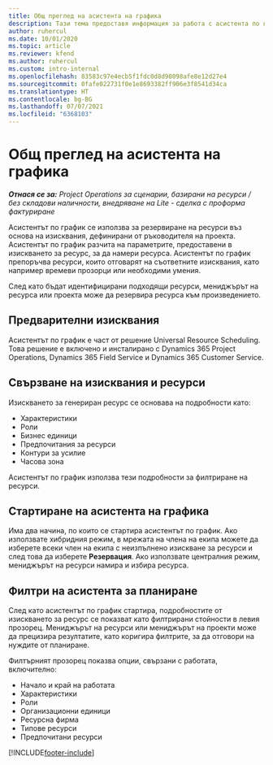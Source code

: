 ```yaml
---
title: Общ преглед на асистента на графика
description: Тази тема предоставя информация за работа с асистента по график за резервиране на ресурси.
author: ruhercul
ms.date: 10/01/2020
ms.topic: article
ms.reviewer: kfend
ms.author: ruhercul
ms.custom: intro-internal
ms.openlocfilehash: 83583c97e4ecb5f1fdc0d8d98098afe8e12d27e4
ms.sourcegitcommit: 0fafe022731f0e1e8693382ff906e3f8541d34ca
ms.translationtype: HT
ms.contentlocale: bg-BG
ms.lasthandoff: 07/07/2021
ms.locfileid: "6368103"
---
```

# <a name="schedule-assistant-overview"></a>Общ преглед на асистента на графика

_**Отнася се за:** Project Operations за сценарии, базирани на ресурси / без складови наличности, внедряване на Lite - сделка с проформа фактуриране_

Асистентът по график се използва за резервиране на ресурси въз основа на изисквания, дефинирани от ръководителя на проекта. Асистентът по график разчита на параметрите, предоставени в изискването за ресурс, за да намери ресурса. Асистентът по график препоръчва ресурси, които отговарят на съответните изисквания, като например времеви прозорци или необходими умения.

След като бъдат идентифицирани подходящи ресурси, мениджърът на ресурса или проекта може да резервира ресурса към произведението.

## <a name="prerequisites"></a>Предварителни изисквания

Асистентът по график е част от решение Universal Resource Scheduling. Това решение е включено и инсталирано с Dynamics 365 Project Operations, Dynamics 365 Field Service и Dynamics 365 Customer Service.

## <a name="matching-requirements-and-resources"></a>Свързване на изисквания и ресурси

Изискването за генериран ресурс се основава на подробности като:

-   Характеристики
-   Роли
-   Бизнес единици
-   Предпочитания за ресурси
-   Контури за усилие
-   Часова зона

Асистентът по график използва тези подробности за филтриране на ресурси.

## <a name="launch-the-schedule-assistant"></a>Стартиране на асистента на графика

Има два начина, по които се стартира асистентът по график. Ако използвате хибридния режим, в мрежата на члена на екипа можете да изберете всеки член на екипа с неизпълнено изискване за ресурси и след това да изберете **Резервация**. Ако използвате централния режим, мениджърът на ресурси намира и избира ресурса.

## <a name="schedule-assistant-filters"></a>Филтри на асистента за планиране

След като асистентът по график стартира, подробностите от изискването за ресурс се показват като филтрирани стойности в левия прозорец. Мениджърът на ресурси или мениджърът на проекти може да прецизира резултатите, като коригира филтрите, за да отговори на нуждите от планиране.

Филтърният прозорец показва опции, свързани с работата, включително:

-   Начало и край на работата
-   Характеристики
-   Роли
-   Организационни единици
-   Ресурсна фирма
-   Типове ресурси
-   Предпочитани ресурси


[!INCLUDE[footer-include](../includes/footer-banner.md)]